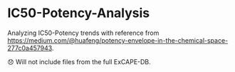 # IC50-Potency-Analysis
Analyzing IC50-Potency trends with reference from https://medium.com/@huafeng/potency-envelope-in-the-chemical-space-277c0a457943.

😞 Will not include files from the full ExCAPE-DB.
